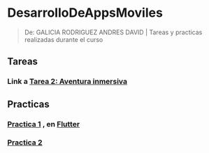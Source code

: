# DesarrolloDeAppsMoviles
> De: GALICIA RODRIGUEZ ANDRES DAVID | Tareas y practicas realizadas durante el curso

## Tareas 
### Link a [Tarea 2: Aventura inmersiva](https://github.com/aztro09/DesarrolloDeAppsMoviles/tree/80f34e8780dfccfc6bfe2195ea108a40b3ff5fe6/f1adventure)

## Practicas
### [Practica 1](https://github.com/aztro09/DesarrolloDeAppsMoviles/tree/109c369d728de7082ea4ddf2f2b12ae7774426a4/Practica1) , en [Flutter](https://github.com/aztro09/DesarrolloDeAppsMoviles/tree/094bb22368930fcdc0da632a0a78b98b90feb4c3/Practica1Flutter)
### [Practica 2](https://github.com/aztro09/DesarrolloDeAppsMoviles/tree/30a117482c1d3bbafdcb63d1a45d652aebf66583/Practica2)
